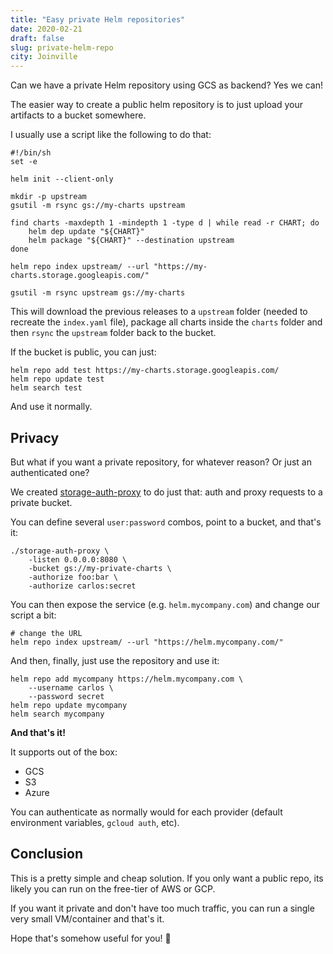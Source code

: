 ```yaml
---
title: "Easy private Helm repositories"
date: 2020-02-21
draft: false
slug: private-helm-repo
city: Joinville
---
```


Can we have a private Helm repository using GCS as backend? Yes we can!

<!--more-->

The easier way to create a public helm repository is to just upload your artifacts to a bucket somewhere. 

I usually use a script like the following to do that:

```shell
#!/bin/sh
set -e

helm init --client-only

mkdir -p upstream
gsutil -m rsync gs://my-charts upstream

find charts -maxdepth 1 -mindepth 1 -type d | while read -r CHART; do
	helm dep update "${CHART}"
	helm package "${CHART}" --destination upstream
done

helm repo index upstream/ --url "https://my-charts.storage.googleapis.com/"

gsutil -m rsync upstream gs://my-charts
```

This will download the previous releases to a `upstream` folder (needed to recreate the `index.yaml` file), package all charts inside the `charts` folder and then `rsync` the `upstream` folder back to the bucket.

If the bucket is public, you can just:

```shell
helm repo add test https://my-charts.storage.googleapis.com/
helm repo update test
helm search test
```

And use it normally.

## Privacy

But what if you want a private repository, for whatever reason? Or just an authenticated one?

We created [storage-auth-proxy](https://github.com/totvslabs/storage-auth-proxy) to do just that: auth and proxy requests to a private bucket.

You can define several `user:password` combos, point to a bucket, and that's it:

```shell
./storage-auth-proxy \
	-listen 0.0.0.0:8080 \
	-bucket gs://my-private-charts \
	-authorize foo:bar \
	-authorize carlos:secret
```

You can then expose the service (e.g. `helm.mycompany.com`) and change our script a bit:

```shell
# change the URL
helm repo index upstream/ --url "https://helm.mycompany.com/"
```

And then, finally, just use the repository and use it:

```shell
helm repo add mycompany https://helm.mycompany.com \
	--username carlos \
	--password secret
helm repo update mycompany
helm search mycompany
```

**And that's it!**

It supports out of the box:

- GCS
- S3
- Azure

You can authenticate as normally would for each provider (default environment variables, `gcloud auth`, etc).

## Conclusion

This is a pretty simple and cheap solution. If you only want a public repo, its likely you can run on the free-tier of AWS or GCP.

If you want it private and don't have too much traffic, you can run a single very small VM/container and that's it.

Hope that's somehow useful for you! 🙂
